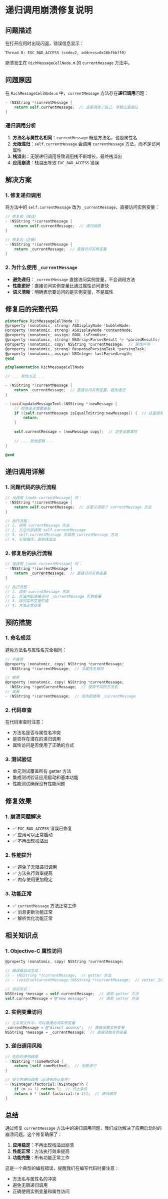 # 递归调用崩溃修复说明

## 问题描述

在打开应用时出现闪退，错误信息显示：

```
Thread 8: EXC_BAD_ACCESS (code=2, address=0x16bfbbff0)
```

崩溃发生在 `RichMessageCellNode.m` 的 `currentMessage` 方法中。

## 问题原因

在 `RichMessageCellNode.m` 中，`currentMessage` 方法存在**递归调用**问题：

```objective-c
- (NSString *)currentMessage {
    return self.currentMessage;  // 这里调用了自己，导致无限递归
}
```

### 递归调用分析

1. **方法名与属性名相同**：`currentMessage` 既是方法名，也是属性名
2. **无限递归**：`self.currentMessage` 会调用 `currentMessage` 方法，而不是访问属性
3. **栈溢出**：无限递归调用导致调用栈不断增长，最终栈溢出
4. **应用崩溃**：栈溢出导致 `EXC_BAD_ACCESS` 错误

## 解决方案

### 1. 修复递归调用

将方法中的 `self.currentMessage` 改为 `_currentMessage`，直接访问实例变量：

```objective-c
// 修复前（错误）
- (NSString *)currentMessage {
    return self.currentMessage;  // 递归调用
}

// 修复后（正确）
- (NSString *)currentMessage {
    return _currentMessage;  // 直接访问实例变量
}
```

### 2. 为什么使用 `_currentMessage`

- **避免递归**：`_currentMessage` 直接访问实例变量，不会调用方法
- **性能更好**：直接访问实例变量比通过属性访问更快
- **语义清晰**：明确表示要访问的是实例变量，不是属性

## 修复后的完整代码

```objective-c
@interface RichMessageCellNode ()
@property (nonatomic, strong) ASDisplayNode *bubbleNode;
@property (nonatomic, strong) ASDisplayNode *contentNode;
@property (nonatomic, assign) BOOL isFromUser;
@property (nonatomic, strong) NSArray<ParserResult *> *parsedResults;
@property (nonatomic, copy) NSString *currentMessage;  // 属性声明
@property (nonatomic, strong) ResponseParsingTask *parsingTask;
@property (nonatomic, assign) NSInteger lastParsedLength;
@end

@implementation RichMessageCellNode

// ... 其他方法 ...

- (NSString *)currentMessage {
    return _currentMessage;  // 直接访问实例变量，避免递归
}

- (void)updateMessageText:(NSString *)newMessage {
    // 检查是否需要更新
    if ([self.currentMessage isEqualToString:newMessage]) {  // 这里调用方法
        return;
    }
    
    self.currentMessage = [newMessage copy];  // 这里设置属性
    
    // ... 其他逻辑 ...
}

@end
```

## 递归调用详解

### 1. **问题代码的执行流程**

```objective-c
// 当调用 [node currentMessage] 时：
- (NSString *)currentMessage {
    return self.currentMessage;  // 这里又调用了 currentMessage 方法
}

// 执行流程：
// 1. 调用 currentMessage 方法
// 2. 方法内部调用 self.currentMessage
// 3. self.currentMessage 又调用 currentMessage 方法
// 4. 无限循环，直到栈溢出
```

### 2. **修复后的执行流程**

```objective-c
// 当调用 [node currentMessage] 时：
- (NSString *)currentMessage {
    return _currentMessage;  // 直接访问实例变量
}

// 执行流程：
// 1. 调用 currentMessage 方法
// 2. 方法内部直接访问 _currentMessage 实例变量
// 3. 返回实例变量的值
// 4. 方法正常结束
```

## 预防措施

### 1. **命名规范**

避免方法名与属性名完全相同：

```objective-c
// 不推荐
@property (nonatomic, copy) NSString *currentMessage;
- (NSString *)currentMessage;  // 与属性名相同

// 推荐
@property (nonatomic, copy) NSString *currentMessage;
- (NSString *)getCurrentMessage;  // 使用不同的方法名
// 或者
- (NSString *)currentMessage;  // 但内部使用 _currentMessage
```

### 2. **代码审查**

在代码审查时注意：
- 方法名是否与属性名冲突
- 是否存在潜在的递归调用
- 属性访问是否使用了正确的方式

### 3. **测试验证**

- 单元测试覆盖所有 getter 方法
- 集成测试验证应用启动和基本功能
- 性能测试确保没有性能问题

## 修复效果

### 1. **崩溃问题解决**
- ✅ `EXC_BAD_ACCESS` 错误已修复
- ✅ 应用可以正常启动
- ✅ 不再出现栈溢出

### 2. **性能提升**
- ✅ 避免了无限递归调用
- ✅ 方法执行效率提高
- ✅ 内存使用更加稳定

### 3. **功能正常**
- ✅ `currentMessage` 方法正常工作
- ✅ 消息更新功能正常
- ✅ 解析优化功能正常

## 相关知识点

### 1. **Objective-C 属性访问**

```objective-c
@property (nonatomic, copy) NSString *currentMessage;

// 编译器自动生成：
// - (NSString *)currentMessage;  // getter 方法
// - (void)setCurrentMessage:(NSString *)currentMessage;  // setter 方法

// 访问方式：
NSString *message = self.currentMessage;  // 调用 getter 方法
self.currentMessage = @"new message";     // 调用 setter 方法
```

### 2. **实例变量访问**

```objective-c
// 在实现文件中，可以直接访问实例变量
_currentMessage = @"direct access";  // 直接设置实例变量
NSString *message = _currentMessage;  // 直接读取实例变量
```

### 3. **递归调用风险**

```objective-c
// 危险的递归调用
- (NSString *)someMethod {
    return [self someMethod];  // 无限递归
}

// 安全的递归调用（必须有终止条件）
- (NSInteger)factorial:(NSInteger)n {
    if (n <= 1) return 1;  // 终止条件
    return n * [self factorial:(n-1)];  // 递归调用
}
```

## 总结

通过修复 `currentMessage` 方法中的递归调用问题，我们成功解决了应用启动时的崩溃问题。这个修复确保了：

1. **应用稳定**：不再出现栈溢出崩溃
2. **性能正常**：方法执行效率提高
3. **功能完整**：所有功能正常工作

这是一个典型的编程错误，提醒我们在编写代码时要注意：
- 方法名与属性名的冲突
- 避免无限递归调用
- 正确使用实例变量和属性访问
